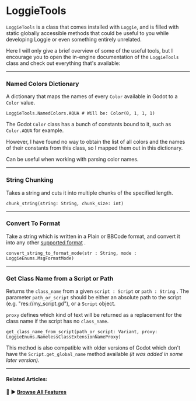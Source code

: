 # LoggieTools

`LoggieTools` is a class that comes installed with `Loggie`, and is filled with static globally accessible methods that could be useful to you while developing Loggie or even something entirely unrelated.

Here I will only give a brief overview of some of the useful tools, but I encourage you to open the in-engine documentation of the `LoggieTools` class and check out everything that's available:

---
### Named Colors Dictionary
A dictionary that maps the names of every `Color` available in Godot to a `Color` value.

```gdscript
LoggieTools.NamedColors.AQUA # Will be: Color(0, 1, 1, 1)
```

The Godot `Color` class has a bunch of constants bound to it, such as `Color.AQUA` for example.

However, I have found no way to obtain the list of all colors and the names of their constants from this class, so I mapped them out in this dictionary.

Can be useful when working with parsing color names.

---
### String Chunking
Takes a string and cuts it into multiple chunks of the specified length.

```gdscript
chunk_string(string: String, chunk_size: int)
```

---
### Convert To Format
Take a string which is written in a Plain or BBCode format, and convert it into any other [supported format](docs/features/OUTPUT_FORMAT_MODES.md) .

```gdscript
convert_string_to_format_mode(str : String, mode : LoggieEnums.MsgFormatMode)
```

---
### Get Class Name from a Script or Path

Returns the `class_name` from a given `script : Script` or `path : String` .
The parameter `path_or_script` should be either an absolute path to the script 
(e.g. "res://my_script.gd"), or a `Script` object.

`proxy` defines which kind of text will be returned as a replacement for the class name if the script has no `class_name`.

```gdscript
get_class_name_from_script(path_or_script: Variant, proxy: LoggieEnums.NamelessClassExtensionNameProxy)
```

This method is also compatible with older versions of Godot which don't have the `Script.get_global_name` method available *(it was added in some later version)*.

---
#### Related Articles:
👀 **► [Browse All Features](docs/ALL_FEATURES.md)**